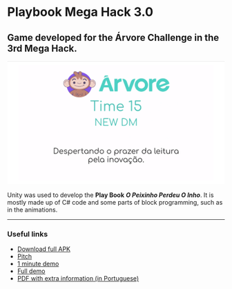 # Playbook Mega Hack 3.0

## Game developed for the Árvore Challenge in the 3rd Mega Hack.

<p align="center">
  <img alt="New DM" src="https://github.com/MahatKC/playbookmegahack/blob/master/time%20logo.png">
</p>

Unity was used to develop the **Play Book** ***O Peixinho Perdeu O Inho***. It is mostly made up of C# code and some parts of block programming, such as in the animations.

________

### Useful links

* [Download full APK](https://drive.google.com/file/d/1dgyfod54xbqqqhXPwQ5Gg3mYHFOAekBt/view?usp=sharing)
* [Pitch](https://youtu.be/Baa-o7Ehn1g)
* [1 minute demo](https://youtu.be/dR6M5bgw57Q)
* [Full demo](https://www.youtube.com/watch?v=yePwMJCkt-4)
* [PDF with extra information (in Portuguese)](https://storage.googleapis.com/shawee-production.appspot.com/shawee/projectfiles/1e60b318-dbd4-4861-895d-1877c697fc20.pdf)
